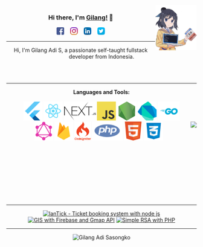 <img src="https://github.com/gilang-as/gilang-as/blob/master/assets/gilang.png?raw=true" width="110" height="120" align="right"/>

<center>

### Hi there, I'm [Gilang!](https://gilang-as.github.io) 👋 <br/>
<a href="https://www.facebook.com/gilangads"><img src="https://raw.githubusercontent.com/gilang-as/gilang-as/master/assets/social/facebook.svg" alt="alt text" width="20" height="20"/></a>
&nbsp;&nbsp;
<a href="https://www.instagram.com/gil_adis/"><img src="https://raw.githubusercontent.com/gilang-as/gilang-as/master/assets/social/instagram.svg" alt="alt text" width="20" height="20"></a>
&nbsp;&nbsp;
<a href="https://www.linkedin.com/in/gilangas/"><img src="https://raw.githubusercontent.com/gilang-as/gilang-as/master/assets/social/linkedin.svg" alt="alt text" width="20" height="20"></a>
&nbsp;&nbsp;
<a href="https://twitter.com/gilang_adis"><img src="https://raw.githubusercontent.com/gilang-as/gilang-as/master/assets/social/twitter.svg" alt="alt text" width="20" height="20"></a>


___

Hi, I'm Gilang Adi S, a passionate self-taught fullstack developer from Indonesia.

<br/>
<br/>

---
<strong>Languages and Tools:</strong>
<br/>
<br/>
<img height="50" src="https://raw.githubusercontent.com/gilang-as/gilang-as/master/assets/skill/flutter.png">
<img height="50" src="https://raw.githubusercontent.com/gilang-as/gilang-as/master/assets/skill/react.png">
<img height="50" src="https://raw.githubusercontent.com/gilang-as/gilang-as/master/assets/skill/nextjs.svg">
<img height="50" src="https://raw.githubusercontent.com/gilang-as/gilang-as/master/assets/skill/javascript.png">
<img height="50" src="https://raw.githubusercontent.com/gilang-as/gilang-as/master/assets/skill/nodejs.png">
<img height="50" src="https://raw.githubusercontent.com/gilang-as/gilang-as/master/assets/skill/dart.png">
<img height="50" src="https://raw.githubusercontent.com/gilang-as/gilang-as/master/assets/skill/go.png">
<br>
<img height="50" src="https://raw.githubusercontent.com/gilang-as/gilang-as/master/assets/skill/graphql.png">
<img height="50" src="https://raw.githubusercontent.com/gilang-as/gilang-as/master/assets/skill/firebase.png">
<img height="50" src="https://raw.githubusercontent.com/gilang-as/gilang-as/master/assets/skill/codeigniter.png">
<img height="50" src="https://raw.githubusercontent.com/gilang-as/gilang-as/master/assets/skill/php.png">
<img height="50" src="https://raw.githubusercontent.com/gilang-as/gilang-as/master/assets/skill/html5.png">
<img height="50" src="https://raw.githubusercontent.com/gilang-as/gilang-as/master/assets/skill/css3.png">
<img src="https://github-readme-stats.vercel.app/api/top-langs/?username=gilang-as" align="right">
<br/><br/><br/><br/><br/><br/><br/><br/><br/><br/>
___

<a href="https://github.com/gilang-as/landTick"><img src="https://github-readme-stats.vercel.app/api/pin/?username=gilang-as&repo=landTick" alt="lanTick - Ticket booking system with node js" width="49.75%"/></a>
<a href="https://github.com/gilang-as/gis-firebase"><img src="https://github-readme-stats.vercel.app/api/pin/?username=gilang-as&repo=gis-firebase" alt="GIS with Firebase and Gmap API" width="49.75%"/></a>
<a href="https://github.com/gilang-as/rsa-php-kriptografi"><img src="https://github-readme-stats.vercel.app/api/pin/?username=gilang-as&repo=rsa-php-kriptografi" alt="Simple RSA with PHP" width="49.75%"/></a>

---
<img src="https://github-readme-stats.vercel.app/api?username=gilang-as&show_icons=true&title_color=FF5500&icon_color=FF9933&text_color=000" alt="Gilang Adi Sasongko" width="100%"/>

